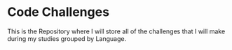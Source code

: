 # Code Challenges

This is the Repository where I will store all of the challenges that I will make during my studies grouped by Language.